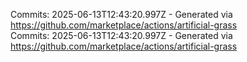 Commits: 2025-06-13T12:43:20.997Z - Generated via https://github.com/marketplace/actions/artificial-grass
<br>
Commits: 2025-06-13T12:43:20.997Z - Generated via https://github.com/marketplace/actions/artificial-grass
<br>
